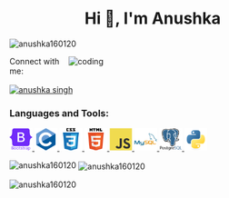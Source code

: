 <h1 align="center">Hi 👋, I'm Anushka</h1>
<p align="left"> <img src="https://komarev.com/ghpvc/?username=anushka160120&label=Profile%20views&color=0e75b6&style=flat" alt="anushka160120" /> </p>
<img align="right" alt="coding" width="400" src="https://www.google.com/url?sa=i&url=https%3A%2F%2Fgithub.com%2Fd-coder111%2Fd-coder111&psig=AOvVaw0-bTFMeNU7acE9v377XDOc&ust=1725369523827000&source=images&cd=vfe&opi=89978449&ved=0CBMQjRxqFwoTCJjR6omtpIgDFQAAAAAdAAAAABA1"

<h3 align="left">Connect with me:</h3>
<p align="left">
<a href="https://linkedin.com/in/anushka singh" target="blank"><img align="center" src="https://raw.githubusercontent.com/rahuldkjain/github-profile-readme-generator/master/src/images/icons/Social/linked-in-alt.svg" alt="anushka singh" height="30" width="40" /></a>
</p>

<h3 align="left">Languages and Tools:</h3>
<p align="left"> <a href="https://getbootstrap.com" target="_blank" rel="noreferrer"> <img src="https://raw.githubusercontent.com/devicons/devicon/master/icons/bootstrap/bootstrap-plain-wordmark.svg" alt="bootstrap" width="40" height="40"/> </a> <a href="https://www.cprogramming.com/" target="_blank" rel="noreferrer"> <img src="https://raw.githubusercontent.com/devicons/devicon/master/icons/c/c-original.svg" alt="c" width="40" height="40"/> </a> <a href="https://www.w3schools.com/css/" target="_blank" rel="noreferrer"> <img src="https://raw.githubusercontent.com/devicons/devicon/master/icons/css3/css3-original-wordmark.svg" alt="css3" width="40" height="40"/> </a> <a href="https://www.w3.org/html/" target="_blank" rel="noreferrer"> <img src="https://raw.githubusercontent.com/devicons/devicon/master/icons/html5/html5-original-wordmark.svg" alt="html5" width="40" height="40"/> </a> <a href="https://developer.mozilla.org/en-US/docs/Web/JavaScript" target="_blank" rel="noreferrer"> <img src="https://raw.githubusercontent.com/devicons/devicon/master/icons/javascript/javascript-original.svg" alt="javascript" width="40" height="40"/> </a> <a href="https://www.mysql.com/" target="_blank" rel="noreferrer"> <img src="https://raw.githubusercontent.com/devicons/devicon/master/icons/mysql/mysql-original-wordmark.svg" alt="mysql" width="40" height="40"/> </a> <a href="https://www.postgresql.org" target="_blank" rel="noreferrer"> <img src="https://raw.githubusercontent.com/devicons/devicon/master/icons/postgresql/postgresql-original-wordmark.svg" alt="postgresql" width="40" height="40"/> </a> <a href="https://www.python.org" target="_blank" rel="noreferrer"> <img src="https://raw.githubusercontent.com/devicons/devicon/master/icons/python/python-original.svg" alt="python" width="40" height="40"/> </a> </p>

<p><img align="left" src="https://github-readme-stats.vercel.app/api/top-langs?username=anushka160120&show_icons=true&locale=en&layout=compact" alt="anushka160120" /></p>

<p>&nbsp;<img align="center" src="https://github-readme-stats.vercel.app/api?username=anushka160120&show_icons=true&locale=en" alt="anushka160120" /></p>

<p><img align="center" src="https://github-readme-streak-stats.herokuapp.com/?user=anushka160120&" alt="anushka160120" /></p>
